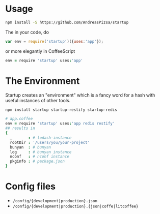 # Usage

```bash
npm install -S https://github.com/AndreasPizsa/startup
```

The in your code, do

```javascript
var env = require('startup')({uses:'app'});

```

or more elegantly in CoffeeScript

```CoffeeScript
env = require 'startup' uses:'app'
```


# The Environment

Startup creates an "environment" which is a fancy word for a hash with useful instances of other tools.

```bash
npm install startup startup-restify startup-redis
```
```CoffeeScript
# app.coffee
env = require 'startup' uses:'app redis restify'
## results in
{
  _       : # lodash-instance
  rootDir : '/users/you/your-project'
  bunyan  : # bunyan
  log     : # bunyan instance
  nconf   : # nconf instance
  pkginfo : # package.json
}
```

# Config files
* `/config/{development|production}.json`
* `/config/{development|production}.{json|coffe|litcoffee}`


